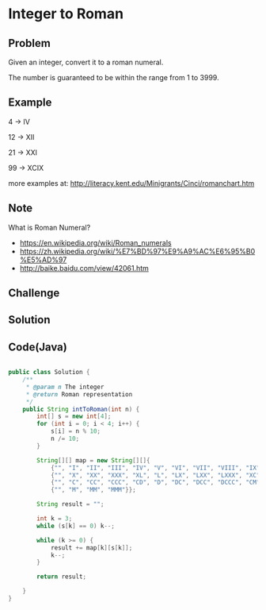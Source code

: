 Integer to Roman
===


Problem
-------

Given an integer, convert it to a roman numeral.

The number is guaranteed to be within the range from 1 to 3999.

Example
-------

4 -> IV

12 -> XII

21 -> XXI

99 -> XCIX

more examples at: http://literacy.kent.edu/Minigrants/Cinci/romanchart.htm



Note
---------

What is Roman Numeral?

- https://en.wikipedia.org/wiki/Roman_numerals
- https://zh.wikipedia.org/wiki/%E7%BD%97%E9%A9%AC%E6%95%B0%E5%AD%97
- http://baike.baidu.com/view/42061.htm


Challenge
---------

Solution
--------



Code(Java)
----------

```java

public class Solution {
    /**
     * @param n The integer
     * @return Roman representation
     */
    public String intToRoman(int n) {
        int[] s = new int[4];
        for (int i = 0; i < 4; i++) {
            s[i] = n % 10;
            n /= 10;
        }

        String[][] map = new String[][]{
            {"", "I", "II", "III", "IV", "V", "VI", "VII", "VIII", "IX"},
            {"", "X", "XX", "XXX", "XL", "L", "LX", "LXX", "LXXX", "XC"},
            {"", "C", "CC", "CCC", "CD", "D", "DC", "DCC", "DCCC", "CM"},
            {"", "M", "MM", "MMM"}};

        String result = "";

        int k = 3;
        while (s[k] == 0) k--;

        while (k >= 0) {
            result += map[k][s[k]];
            k--;
        }

        return result;

    }
}
```